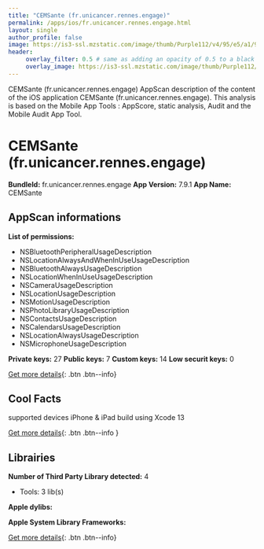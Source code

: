 ```yaml
---
title: "CEMSante (fr.unicancer.rennes.engage)"
permalink: /apps/ios/fr.unicancer.rennes.engage.html
layout: single
author_profile: false
image: https://is3-ssl.mzstatic.com/image/thumb/Purple112/v4/95/e5/a1/95e5a1c1-0083-0826-3e3a-9327ccb008e1/AppIcon-0-0-1x_U007emarketing-0-0-0-10-0-0-sRGB-0-0-0-GLES2_U002c0-512MB-85-220-0-0.png/512x512bb.jpg
header: 
     overlay_filter: 0.5 # same as adding an opacity of 0.5 to a black background
     overlay_image: https://is3-ssl.mzstatic.com/image/thumb/Purple112/v4/95/e5/a1/95e5a1c1-0083-0826-3e3a-9327ccb008e1/AppIcon-0-0-1x_U007emarketing-0-0-0-10-0-0-sRGB-0-0-0-GLES2_U002c0-512MB-85-220-0-0.png/512x512bb.jpg
---
```

CEMSante (fr.unicancer.rennes.engage) AppScan description of the content of the iOS application CEMSante (fr.unicancer.rennes.engage). This analysis is based on the Mobile App Tools : AppScore, static analysis, Audit and the Mobile Audit App Tool.

# CEMSante (fr.unicancer.rennes.engage)

**BundleId:** fr.unicancer.rennes.engage
**App Version:** 7.9.1
**App Name:** CEMSante


## AppScan informations 

**List of permissions:** 
- NSBluetoothPeripheralUsageDescription
- NSLocationAlwaysAndWhenInUseUsageDescription
- NSBluetoothAlwaysUsageDescription
- NSLocationWhenInUseUsageDescription
- NSCameraUsageDescription
- NSLocationUsageDescription
- NSMotionUsageDescription
- NSPhotoLibraryUsageDescription
- NSContactsUsageDescription
- NSCalendarsUsageDescription
- NSLocationAlwaysUsageDescription
- NSMicrophoneUsageDescription
  
  
**Private keys:** 27
**Public keys:** 7
**Custom keys:** 14
**Low securit keys:** 0
  
[Get more details](/pricing.html){: .btn .btn--info}

## Cool Facts

supported devices iPhone & iPad
build using Xcode 13
  
[Get more details](/pricing.html){: .btn .btn--info }

## Librairies 
**Number of Third Party Library detected:** 4
- Tools: 3 lib(s)


**Apple dylibs:**


**Apple System Library Frameworks:**


  
[Get more details](/pricing.html){: .btn .btn--info}

